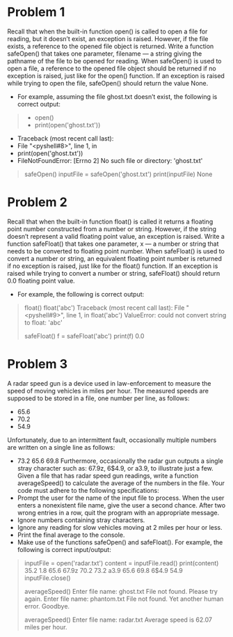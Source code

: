 # Problem 1
Recall that when the built-in function open() is called to open a file for reading, but it doesn’t exist, an exception is raised. However, if the file exists, a reference to the opened file object is returned.
Write a function safeOpen() that takes one parameter, filename — a string giving the pathname of the file to be opened for reading. When safeOpen() is used to open a file, a reference to the opened file object should be returned if no exception is raised, just like for the open() function. If an exception is raised while trying to open the file, safeOpen() should return the value None.

- For example, assuming the file
ghost.txt doesn’t exist, the following is correct output:
> - open()
> - print(open('ghost.txt'))
- Traceback (most recent call last):
- File "<pyshell#8>", line 1, in <module>
- print(open('ghost.txt'))
- FileNotFoundError: [Errno 2] No such file or directory: 'ghost.txt'
>
> safeOpen()
> inputFile = safeOpen('ghost.txt')
> print(inputFile)
None
# Problem 2
Recall that when the built-in function float() is called it returns a floating point number constructed from a number or string. However, if the string doesn’t represent a valid floating point value, an exception is raised.
Write a function safeFloat() that takes one parameter, x — a number or string that needs to be converted to floating point number. When safeFloat() is used to convert a number or string, an equivalent floating point number is returned if no exception is raised, just like for the float() function. If an exception is raised while trying to convert a number or string, safeFloat() should return 0.0 floating point value.

- For example, the following is correct output:
> float()
> float('abc')
Traceback (most recent call last):
File "<pyshell#9>", line 1, in <module>
float('abc')
ValueError: could not convert string to float: 'abc'
>
> safeFloat()
> f = safeFloat('abc')
> print(f)
0.0
>
# Problem 3
A radar speed gun is a device used in law-enforcement to measure the speed of moving vehicles in miles per hour. The measured speeds are supposed to be stored in a file, one number per line, as follows:
- 65.6
- 70.2
- 54.9

Unfortunately, due to an intermittent fault, occasionally multiple numbers are written on a single line as
follows:
- 73.2 65.6 69.8
Furthermore, occasionally the radar gun outputs a single stray character such as: 67.9z, 6$4.9, or a3.9, to
illustrate just a few.
Given a file that has radar speed gun readings, write a function
averageSpeed() to calculate the average of
the numbers in the file. Your code must adhere to the following specifications:
- Prompt the user for the name of the input file to process. When the user enters a nonexistent file
name, give the user a second chance. After two wrong entries in a row, quit the program with an
appropriate message.
- Ignore numbers containing stray characters.
- Ignore any reading for slow vehicles moving at 2 miles per hour or less.
- Print the final average to the console.
- Make use of the functions
safeOpen() and
safeFloat().
For example, the following is correct input/output:
> inputFile = open('radar.txt')
> content = inputFile.read()
> print(content)
35.2
1.8
65.6
67.9z
70.2
73.2 a3.9 65.6 69.8
6$4.9
54.9
> inputFile.close()
>
> averageSpeed()
Enter file name: ghost.txt
File not found. Please try again.
Enter file name: phantom.txt
File not found. Yet another human error. Goodbye.
>
> averageSpeed()
> Enter file name: radar.txt
> Average speed is 62.07 miles per hour.